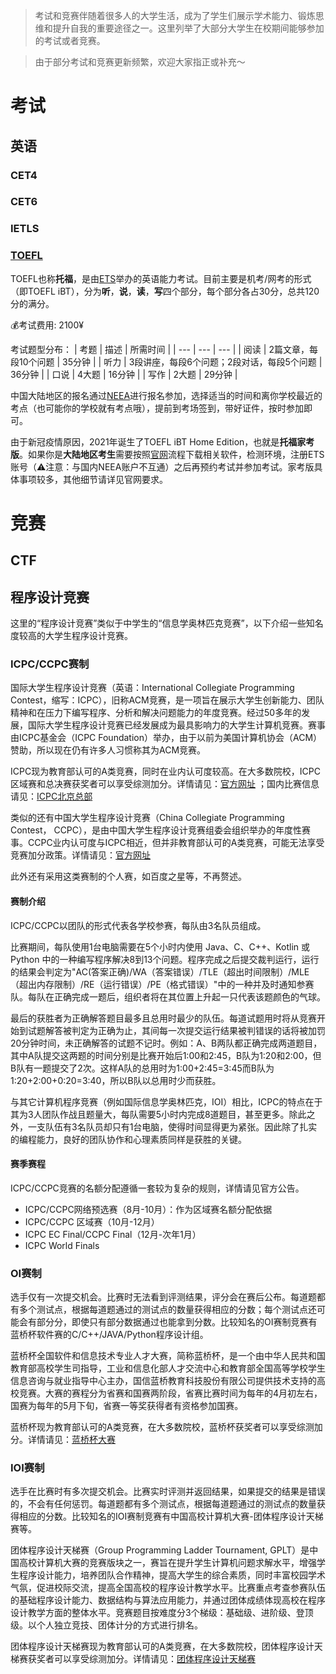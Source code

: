 > 考试和竞赛伴随着很多人的大学生活，成为了学生们展示学术能力、锻炼思维和提升自我的重要途径之一。这里列举了大部分大学生在校期间能够参加的考试或者竞赛。

>由于部分考试和竞赛更新频繁，欢迎大家指正或补充～
# 考试
## 英语
### CET4

### CET6

### IETLS

### [TOEFL](https://www.ets.org/toefl.html)
TOEFL也称**托福**，是由[ETS](https://www.ets.org)举办的英语能力考试。目前主要是机考/网考的形式（即TOEFL iBT），分为**听**，**说**，**读**，**写**四个部分，每个部分各占30分，总共120分的满分。

💰考试费用: 2100¥

考试题型分布：
| 考题 | 描述 | 所需时间 |
| --- | --- | --- |
| 阅读 | 2篇文章，每段10个问题 | 35分钟 |
| 听力 | 3段讲座，每段6个问题；2段对话，每段5个问题 | 36分钟 |
| 口说 | 4大题 | 16分钟 |
| 写作 | 2大题 | 29分钟 |

中国大陆地区的报名通过[NEEA](https://toefl.neea.cn/)进行报名参加，选择适当的时间和离你学校最近的考点（也可能你的学校就有考点哦），提前到考场签到，带好证件，按时参加即可。

由于新冠疫情原因，2021年诞生了TOEFL iBT Home Edition，也就是**托福家考版**。如果你是**大陆地区考生**需要按照[官网](https://toefl.cn/at-home/)流程下载相关软件，检测环境，注册ETS账号（⚠️注意：与国内NEEA账户不互通）之后再预约考试并参加考试。家考版具体事项较多，其他细节请详见官网要求。

# 竞赛
## CTF

## 程序设计竞赛

这里的“程序设计竞赛”类似于中学生的“信息学奥林匹克竞赛”，以下介绍一些知名度较高的大学生程序设计竞赛。

### ICPC/CCPC赛制

国际大学生程序设计竞赛（英语：International Collegiate Programming Contest，缩写：ICPC），旧称ACM竞赛，是一项旨在展示大学生创新能力、团队精神和在压力下编写程序、分析和解决问题能力的年度竞赛。经过50多年的发展，国际大学生程序设计竞赛已经发展成为最具影响力的大学生计算机竞赛。赛事由ICPC基金会（ICPC Foundation）举办，由于以前为美国计算机协会（ACM）赞助，所以现在仍有许多人习惯称其为ACM竞赛。

ICPC现为教育部认可的A类竞赛，同时在业内认可度较高。在大多数院校，ICPC区域赛和总决赛获奖者可以享受综测加分。详情请见：[官方网址](https://icpc.global) ；国内比赛信息请见：[ICPC北京总部](https://icpc.pku.edu.cn/)

类似的还有中国大学生程序设计竞赛（China Collegiate Programming Contest， CCPC），是由中国大学生程序设计竞赛组委会组织举办的年度性赛事。CCPC业内认可度与ICPC相近，但并非教育部认可的A类竞赛，可能无法享受竞赛加分政策。详情请见：[官方网址](https://ccpc.io/)

此外还有采用这类赛制的个人赛，如百度之星等，不再赘述。

#### 赛制介绍

ICPC/CCPC以团队的形式代表各学校参赛，每队由3名队员组成。

比赛期间，每队使用1台电脑需要在5个小时内使用 Java、C、C++、Kotlin 或 Python 中的一种编写程序解决8到13个问题。程序完成之后提交裁判运行，运行的结果会判定为"AC(答案正确)/WA（答案错误）/TLE（超出时间限制）/MLE（超出内存限制）/RE（运行错误）/PE（格式错误）"中的一种并及时通知参赛队。每队在正确完成一题后，组织者将在其位置上升起一只代表该题颜色的气球。

最后的获胜者为正确解答题目最多且总用时最少的队伍。每道试题用时将从竞赛开始到试题解答被判定为正确为止，其间每一次提交运行结果被判错误的话将被加罚20分钟时间，未正确解答的试题不记时。例如：A、B两队都正确完成两道题目，其中A队提交这两题的时间分别是比赛开始后1:00和2:45，B队为1:20和2:00，但B队有一题提交了2次。这样A队的总用时为1:00+2:45=3:45而B队为1:20+2:00+0:20=3:40，所以B队以总用时少而获胜。

与其它计算机程序竞赛（例如国际信息学奥林匹克，IOI）相比，ICPC的特点在于其为3人团队作战且题量大，每队需要5小时内完成8道题目，甚至更多。除此之外，一支队伍有3名队员却只有1台电脑，使得时间显得更为紧张。因此除了扎实的编程能力，良好的团队协作和心理素质同样是获胜的关键。

#### 赛季赛程

ICPC/CCPC竞赛的名额分配遵循一套较为复杂的规则，详情请见官方公告。

- ICPC/CCPC网络预选赛（8月-10月）：作为区域赛名额分配依据
- ICPC/CCPC 区域赛（10月-12月）
- ICPC EC Final/CCPC Final（12月-次年1月）
- ICPC World Finals

### OI赛制

选手仅有一次提交机会。比赛时无法看到评测结果，评分会在赛后公布。每道题都有多个测试点，根据每道题通过的测试点的数量获得相应的分数；每个测试点还可能会有部分分，即使只有部分数据通过也能拿到分数。比较知名的OI赛制竞赛有蓝桥杯软件赛的C/C++/JAVA/Python程序设计组。

蓝桥杯全国软件和信息技术专业人才大赛，简称蓝桥杯，是一个由中华人民共和国教育部高校学生司指导，工业和信息化部人才交流中心和教育部全国高等学校学生信息咨询与就业指导中心主办，国信蓝桥教育科技股份有限公司提供技术支持的高校竞赛。大赛的赛程分为省赛和国赛两阶段，省赛比赛时间为每年的4月初左右，国赛为每年的5月下旬，省赛一等奖获得者有资格参加国赛。

蓝桥杯现为教育部认可的A类竞赛，在大多数院校，蓝桥杯获奖者可以享受综测加分。详情请见：[蓝桥杯大赛](https://dasai.lanqiao.cn/)

### IOI赛制

选手在比赛时有多次提交机会。比赛实时评测并返回结果，如果提交的结果是错误的，不会有任何惩罚。每道题都有多个测试点，根据每道题通过的测试点的数量获得相应的分数。比较知名的IOI赛制竞赛有中国高校计算机大赛-团体程序设计天梯赛等。

团体程序设计天梯赛（Group Programming Ladder Tournament, GPLT）是中国高校计算机大赛的竞赛版块之一，赛旨在提升学生计算机问题求解水平，增强学生程序设计能力，培养团队合作精神，提高大学生的综合素质，同时丰富校园学术气氛，促进校际交流，提高全国高校的程序设计教学水平。比赛重点考查参赛队伍的基础程序设计能力、数据结构与算法应用能力，并通过团体成绩体现高校在程序设计教学方面的整体水平。竞赛题目按难度分3个梯级：基础级、进阶级、登顶级。以个人独立竞技、团体计分的方式进行排名。

团体程序设计天梯赛现为教育部认可的A类竞赛，在大多数院校，团体程序设计天梯赛获奖者可以享受综测加分。详情请见：[团体程序设计天梯赛](https://gplt.patest.cn/regulation)
